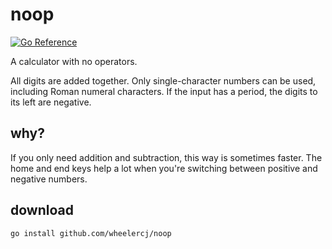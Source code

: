 # noop

[![Go Reference](https://pkg.go.dev/badge/github.com/wheelercj/noop.svg)](https://pkg.go.dev/github.com/wheelercj/noop)

A calculator with no operators.

All digits are added together. Only single-character numbers can be used, including Roman numeral characters. If the input has a period, the digits to its left are negative.

## why?

If you only need addition and subtraction, this way is sometimes faster. The home and end keys help a lot when you're switching between positive and negative numbers.

## download

`go install github.com/wheelercj/noop`
